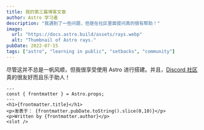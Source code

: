 ```yaml
---
title: 我的第三篇博客文章
author: Astro 学习者
description: "我遇到了一些问题，但是在社区里面提问真的很有帮助！"
image:
  url: "https://docs.astro.build/assets/rays.webp"
  alt: "Thumbnail of Astro rays."
pubDate: 2022-07-15
tags: ["astro", "learning in public", "setbacks", "community"]
---
```


尽管这并不总是一帆风顺，但我很享受使用 Astro 进行搭建。并且，[Discord 社区](https://astro.build/chat)真的很友好而且乐于助人！

```astro
---
const { frontmatter } = Astro.props;
---
<h1>{frontmatter.title}</h1>
<p>发表于： {frontmatter.pubDate.toString().slice(0,10)}</p>
<p>Written by {frontmatter.author}</p>
<slot />
```
